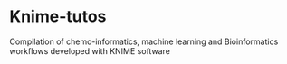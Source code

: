 # Knime-tutos
 Compilation of chemo-informatics, machine learning and Bioinformatics workflows developed with KNIME software
